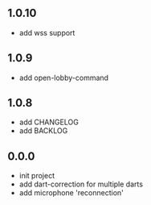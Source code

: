 ## 1.0.10

- add wss support


## 1.0.9

- add open-lobby-command


## 1.0.8

- add CHANGELOG
- add BACKLOG


## 0.0.0

- init project
- add dart-correction for multiple darts
- add microphone 'reconnection'